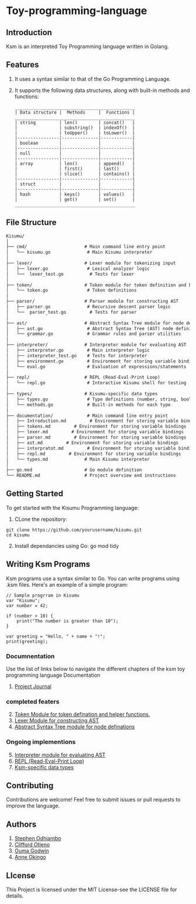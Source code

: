 # Toy-programming-language 

## Introduction
Ksm is an interpreted Toy Programming language written in Golang.

## Features
1. It uses a syntax similar to that of the Go Programming Language.
2. It supports the following data structures, along with built-in methods and functions:

    ```
    ______________________________________________
    | Data structure |  Methods     |  Functions |
    ______________________________________________
    | string         | len()        | concat()   |
    |                | substring()  | indexOf()  |
    |                | toUpper()    | toLower()  |
    |----------------|--------------|------------|
    | boolean        |              |            |
    |----------------|--------------|------------|
    | null           |              |            |
    |----------------|--------------|------------|
    | array          | len()        | append()   |
    |                | first()      | last()     |
    |                | slice()      | contains() |
    |----------------|--------------|------------|
    | struct         |              |            |
    |----------------|--------------|------------|
    | hash           | keys()       | values()   |
    |                | get()        | set()      |
    ______________________________________________
    ```

## File Structure

```markdown
Kisumu/
│
├── cmd/                      # Main command line entry point
│   └── kisumu.go              # Main Kisumu interpreter
│
├── lexer/                    # Lexer module for tokenizing input
│   ├── lexer.go               # Lexical analyzer logic
│   └──  lexer_test.go          # Tests for lexer 
│
├── token/                    # Token module for token definition and helper functions
│   └── token.go               # Token definitions
│
├── parser/                   # Parser module for constructing AST
│   ├── parser.go              # Recursive descent parser logic
│   └──  parser_test.go         # Tests for parser
│
├── ast/                      # Abstract Syntax Tree module for node definitions
│   ├── ast.go                 # Abstract Syntax Tree (AST) node definitions
│   └── grammar.go             # Grammar rules and parser utilities
│
├── interpreter/              # Interpreter module for evaluating AST
│   ├── interpreter.go         # Main interpreter logic
│   ├── interpreter_test.go    # Tests for interpreter
│   ├── environment.go         # Environment for storing variable bindings
│   └── eval.go                # Evaluation of expressions/statements
│
├── repl/                     # REPL (Read-Eval-Print Loop)
│   └── repl.go                # Interactive Kisumu shell for testing
│
├── types/                    # Kisumu-specific data types
│   ├── types.go               # Type definitions (number, string, boolean, etc.)
│   └── methods.go             # Built-in methods for each type
│
├── documentation/             # Main command line entry point
│   ├── Introduction.md         # Environment for storing variable bindings
│   ├── tokens.md         # Environment for storing variable bindings
│   ├── lexer.md         # Environment for storing variable bindings
│   ├── parser.md         # Environment for storing variable bindings
│   ├── ast.md         # Environment for storing variable bindings
│   ├── interpratot.md         # Environment for storing variable bindings
│   ├── repl.md         # Environment for storing variable bindings
│   └── types.md              # Main Kisumu interpreter
│
├── go.mod                    # Go module definition
└── README.md                 # Project overview and instructions

```
## Getting Started 
To get started with the Kisumu Programming language:
1. CLone the repository:
```
git clone https://github.com/yourusername/kisumu.git
cd kisumu
```
2. Install dependancies using Go:
go mod tidy

## Writing Ksm Programs
Ksm programs use a syntax similar to Go. You can write programs using .ksm files. Here's an example of a simple program:
```
// Sample progrram in Kisumu 
var "Kisumu";
var number = 42;

if (number > 10) {
    print("The number is greater than 10");
}

var greeting = "Hello, " + name + "!";
print(greeting);
```

### Documnentation
Use the list of links below to navigate the different chapters of the ksm toy programming language Documentation
1. [Project Journal]()

### completed featers
2. [Token Module for token defination and helper functions.]()
3. [Lexer Module for constructing AST]()
4. [Abstract Syntax Tree module for node definations]()

### Ongoing implementions
5. [Interpreter module for evaluating AST]()
6. [REPL (Read-Eval-Print Loop)]()
7. [Ksm-specific data types]() 


## Contributing
Contributions are welcome! Feel free to submit issues  or pull requests to improve the language.

## Authors
1. [Stephen Odhiambo]()
2. [Clifford Otieno]()
3. [Ouma Godwin]()
4. [Anne Okingo]()

## LIcense
This Project is licensed under the MIT License-see the LICENSE file for details.

